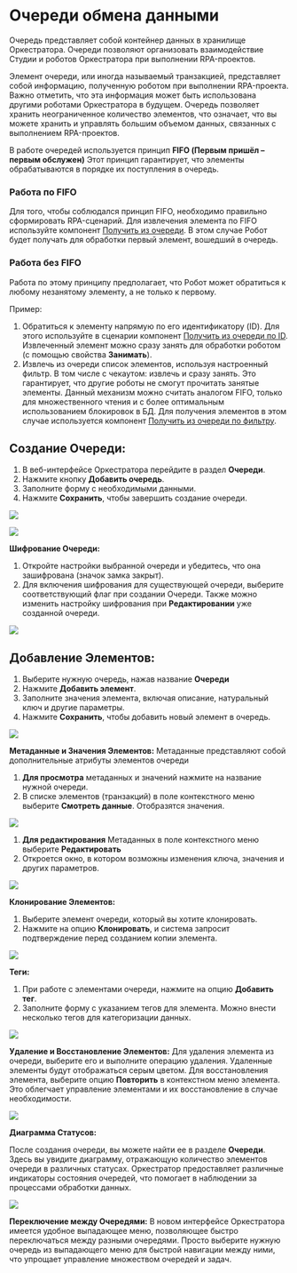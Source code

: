 # Очереди обмена данными 

Очередь  представляет собой контейнер данных в хранилище Оркестратора. Очереди позволяют организовать взаимодействие Студии и роботов Оркестратора при выполнении RPA-проектов.

Элемент очереди, или иногда называемый транзакцией, представляет собой информацию, полученную роботом при выполнении RPA-проекта. 
Важно отметить, что эта информация может быть использована другими роботами Оркестратора в будущем. 
Очередь позволяет хранить неограниченное количество элементов, что означает, что вы можете хранить и управлять большим объемом данных, связанных с выполнением RPA-проектов.

В работе очередей используется принцип **FIFO (Первым пришёл – первым обслужен)**
Этот принцип гарантирует, что элементы обрабатываются в порядке их поступления в очередь.

### Работа по FIFO

Для того, чтобы соблюдался принцип FIFO, необходимо правильно сформировать RPA-сценарий. Для извлечения элемента по FIFO используйте компонент [Получить из очереди](https://docs.primo-rpa.ru/primo-rpa/g_elements/el_basic/els_orch/els_queues/readfromqueue). В этом случае Робот будет получать для обработки первый элемент, вошедший в очередь.

### Работа без FIFO

Работа по этому принципу предполагает, что Робот может обратиться к любому незанятому элементу, а не только к первому. 

Пример:

1. Обратиться к элементу напрямую по его идентификатору (ID). Для этого используйте в сценарии компонент [Получить из очереди по ID](https://docs.primo-rpa.ru/primo-rpa/g_elements/el_basic/els_orch/els_queues/peekqueueid). 
Извлеченный элемент можно сразу занять для обработки роботом (с помощью свойства **Занимать**).
2. Извлечь из очереди список элементов, используя настроенный фильтр. В том числе с чекаутом: извлечь и сразу занять. 
Это гарантирует, что другие роботы не смогут прочитать занятые элементы. Данный механизм можно считать аналогом FIFO, только для множественного чтения и с более оптимальным использованием блокировок в БД. 
Для получения элементов в этом случае используется компонент [Получить из очереди по фильтру](https://docs.primo-rpa.ru/primo-rpa/g_elements/el_basic/els_orch/els_queues/peekqueuefilter).

## Создание Очереди:

1. В веб-интерфейсе  Оркестратора перейдите в раздел **Очереди**.
2. Нажмите кнопку **Добавить очередь**.
3. Заполните форму с необходимыми данными.
4. Нажмите **Сохранить**, чтобы завершить создание очереди.

![](../.gitbook/assets1/add_queue.png)


![](../.gitbook/assets1/add_queue2.png)

**Шифрование Очереди:**
   1. Откройте настройки выбранной очереди и убедитесь, что она зашифрована (значок замка закрыт).
   2. Для включения шифрования для существующей очереди, выберите соответствующий флаг при создании Очереди. Также можно изменить настройку шифрования при **Редактировании** уже созданной очереди.

![](../.gitbook/assets1/edit_queue.png)



## Добавление Элементов:

1. Выберите нужную очередь, нажав название **Очереди**
2. Нажмите **Добавить элемент**.
3. Заполните значения элемента, включая описание, натуральный ключ и другие параметры.
4. Нажмите **Сохранить**, чтобы добавить новый элемент в очередь.


![](../.gitbook/assets1/add_element.png)


**Метаданные и Значения Элементов:**
  Метаданные представляют собой дополнительные атрибуты элементов очереди
   1. **Для просмотра** метаданных и значений нажмите на название нужной очереди.
   2. В списке элементов (транзакций) в поле контекстного меню выберите **Смотреть данные**. Отобразятся значения.

   ![](../.gitbook/assets1/metadata.png)
   
  1. **Для редактирования** Метаданных в поле контекстного меню выберите **Редактировать**
  2. Откроется окно, в котором возможны изменения ключа, значения и других параметров.

  ![](../.gitbook/assets1/edit_queue.png)

 **Клонирование Элементов:**
   1. Выберите элемент очереди, который вы хотите клонировать.
   2. Нажмите на опцию **Клонировать**, и система запросит подтверждение перед созданием копии элемента.

   ![](../.gitbook/assets1/Clone.png)   

 **Теги:**
   1. При работе с элементами очереди, нажмите на опцию **Добавить тег**.
   2. Заполните форму с указанием тегов для элемента. Можно внести несколько тегов для категоризации данных.

  ![](../.gitbook/assets1/tags.png)   


**Удаление и Восстановление Элементов:**
Для удаления элемента из очереди, выберите его и выполните операцию удаления. Удаленные элементы будут отображаться серым цветом. Для восстановления элемента, выберите опцию **Повторить** в контекстном меню элемента. Это облегчает управление элементами и их восстановление в случае необходимости.

  ![](../.gitbook/assets1/Delete_repeat.png)   

**Диаграмма Статусов:**

После создания очереди, вы можете найти ее в разделе **Очереди**. Здесь вы увидите диаграмму, отражающую количество элементов очереди в различных статусах. Оркестратор предоставляет различные индикаторы состояния очередей, что помогает в наблюдении за процессами обработки данных.

  ![](../.gitbook/assets1/diagr.png)   

**Переключение между Очередями:**
В новом интерфейсе Оркестратора имеется удобное выпадающее меню, позволяющее быстро переключаться между разными очередями. Просто выберите нужную очередь из выпадающего меню для быстрой навигации между ними, что упрощает управление множеством очередей и задач.
